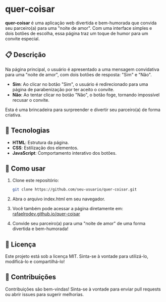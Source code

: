 # quer-coisar

**quer-coisar** é uma aplicação web divertida e bem-humorada que convida seu parceiro(a) para uma "noite de amor". Com uma interface simples e dois botões de escolha, essa página traz um toque de humor para um convite especial.

## 📋 Descrição

Na página principal, o usuário é apresentado a uma mensagem convidativa para uma "noite de amor", com dois botões de resposta: "Sim" e "Não".

- **Sim**: Ao clicar no botão "Sim", o usuário é redirecionado para uma página de parabenização por ter aceito o convite.
- **Não**: Ao tentar clicar no botão "Não", o botão foge, tornando impossível recusar o convite.

Esta é uma brincadeira para surpreender e divertir seu parceiro(a) de forma criativa.

## 🚀 Tecnologias

- **HTML**: Estrutura da página.
- **CSS**: Estilização dos elementos.
- **JavaScript**: Comportamento interativo dos botões.

## 🎉 Como usar

1. Clone este repositório:
   ```bash
   git clone https://github.com/seu-usuario/quer-coisar.git

2. Abra o arquivo index.html em seu navegador.

3. Você também pode acessar a página diretamente em: [rafaelrodev.github.io/quer-coisar](https://rafaelrodev.github.io/quer-coisar)

4. Convide seu parceiro(a) para uma "noite de amor" de uma forma divertida e bem-humorada!

## 📄 Licença
Este projeto está sob a licença MIT. Sinta-se à vontade para utilizá-lo, modificá-lo e compartilhá-lo!

## 💌 Contribuições
Contribuições são bem-vindas! Sinta-se à vontade para enviar pull requests ou abrir issues para sugerir melhorias.
